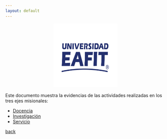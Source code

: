 ```yaml
---
layout: default
---
```


<div align="center">
  <a href="https://github.com/othneildrew/Best-README-Template">
    <img src="Figs/Logo_EAFIT.svg.png" alt="Logo" width="200" height="200">
  </a>
</div>

Este documento muestra la evidencias de las actividades realizadas en los tres ejes misionales:

- [Docencia](./Docencia.html)
- [Investigación](./Investigacion.html)
- [Servicio](./Servicio.html)

[back](./)
